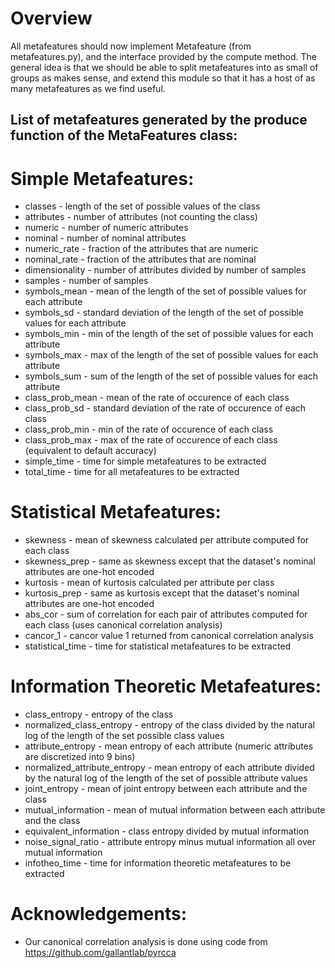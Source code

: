 # Overview

All metafeatures should now implement Metafeature (from metafeatures.py), and the interface provided by the compute method.
The general idea is that we should be able to split metafeatures into as small of groups as makes sense, and extend this module so that it has a host of as many metafeatures as we find useful.

## List of metafeatures generated by the produce function of the MetaFeatures class:

# Simple Metafeatures:

- classes - length of the set of possible values of the class
- attributes - number of attributes (not counting the class)
- numeric - number of numeric attributes
- nominal - number of nominal attributes
- numeric_rate - fraction of the attributes that are numeric
- nominal_rate - fraction of the attributes that are nominal
- dimensionality - number of attributes divided by number of samples
- samples - number of samples
- symbols_mean - mean of the length of the set of possible values for each attribute
- symbols_sd - standard deviation of the length of the set of possible values for each attribute
- symbols_min - min of the length of the set of possible values for each attribute
- symbols_max - max of the length of the set of possible values for each attribute
- symbols_sum - sum of the length of the set of possible values for each attribute
- class_prob_mean - mean of the rate of occurence of each class
- class_prob_sd - standard deviation of the rate of occurence of each class
- class_prob_min - min of the rate of occurence of each class
- class_prob_max - max of the rate of occurence of each class (equivalent to default accuracy)
- simple_time - time for simple metafeatures to be extracted
- total_time - time for all metafeatures to be extracted


# Statistical Metafeatures:

- skewness - mean of skewness calculated per attribute computed for each class
- skewness_prep - same as skewness except that the dataset's nominal attributes are one-hot encoded
- kurtosis - mean of kurtosis calculated per attribute per class
- kurtosis_prep - same as kurtosis except that the dataset's nominal attributes are one-hot encoded
- abs_cor - sum of correlation for each pair of attributes computed for each class (uses canonical correlation analysis)
- cancor_1 - cancor value 1 returned from canonical correlation analysis
- statistical_time - time for statistical metafeatures to be extracted


# Information Theoretic Metafeatures:

- class_entropy - entropy of the class
- normalized_class_entropy - entropy of the class divided by the natural log of the length of the set possible class values
- attribute_entropy - mean entropy of each attribute (numeric attributes are discretized into 9 bins)
- normalized_attribute_entropy - mean entropy of each attribute divided by the natural log of the length of the set of possible attribute values
- joint_entropy - mean of joint entropy between each attribute and the class
- mutual_information - mean of mutual information between each attribute and the class
- equivalent_information - class entropy divided by mutual information
- noise_signal_ratio - attribute entropy minus mutual information all over mutual information
- infotheo_time - time for information theoretic metafeatures to be extracted


# Acknowledgements:
- Our canonical correlation analysis is done using code from https://github.com/gallantlab/pyrcca
